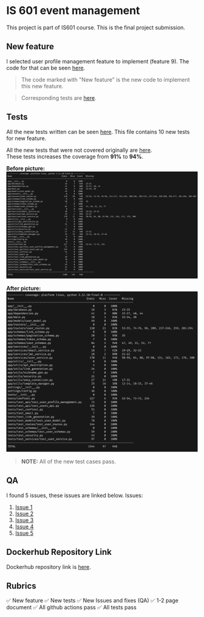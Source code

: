 # IS 601 event management
This project is part of IS601 course. This is the final project submission.

## New feature
I selected user profile management feature to implement (feature 9).
The code for that can be seen [here](app/routers/user_routes.py).

>The code marked with "New feature" is the new code to implement this new feature.

> Corresponding tests are [here](tests/test_api/test_user_profile_management.py).

## Tests
All the new tests written can be seen [here](tests/test_api/test_user_profile_management.py). This file contains 10 new tests for new feature. <br>

All the new tests that were not covered originally are [here](tests/test_routes/test_user_routes.py). <br>
These tests increases the coverage from **91%** to **94%**.

**Before picture:**
![Before Image](images/before.png)

**After picture:**
![After Image](images/after.png)

> **NOTE:** All of the new test cases pass. 

## QA
I found 5 issues, these issues are linked below.
Issues:
1. [Issue 1](https://github.com/DHJariwala/is601_user_management/issues/1)
2. [Issue 2](https://github.com/DHJariwala/is601_user_management/issues/2)
3. [Issue 3](https://github.com/DHJariwala/is601_user_management/issues/3)
4. [Issue 4](https://github.com/DHJariwala/is601_user_management/issues/4)
5. [Issue 5](https://github.com/DHJariwala/is601_user_management/issues/5)

## Dockerhub Repository Link
Dockerhub repository link is [here](https://hub.docker.com/repository/docker/dhjariwala/final_project/general).

## Rubrics

✅ New feature
✅ New tests
✅ New Issues and fixes (QA)
✅ 1-2 page document
✅ All github actions pass
✅ All tests pass